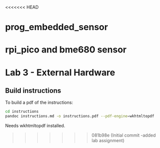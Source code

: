 <<<<<<< HEAD
# prog_embedded_sensor
rpi_pico and bme680 sensor 
=======
# Lab 3 - External Hardware

## Build instructions 

To build a pdf of the instructions: 

```bash
cd instructions 
pandoc instructions.md -o instructions.pdf --pdf-engine=wkhtmltopdf
``` 

Needs wkhtmltopdf installed. 
>>>>>>> 081b98e (Initial commit -added lab assignment)
